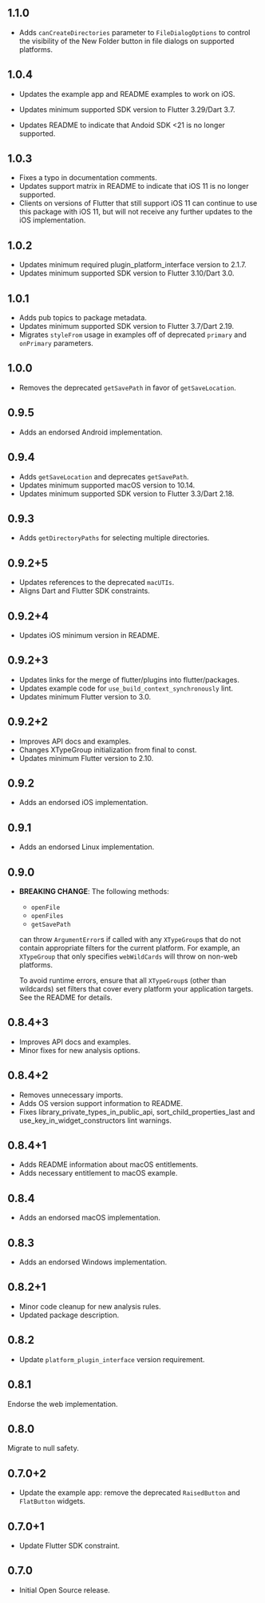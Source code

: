 ## 1.1.0

* Adds `canCreateDirectories` parameter to `FileDialogOptions` to control the visibility of the New Folder button in file dialogs on supported platforms.

## 1.0.4

* Updates the example app and README examples to work on iOS.

* Updates minimum supported SDK version to Flutter 3.29/Dart 3.7.
* Updates README to indicate that Andoid SDK <21 is no longer supported.

## 1.0.3

* Fixes a typo in documentation comments.
* Updates support matrix in README to indicate that iOS 11 is no longer supported.
* Clients on versions of Flutter that still support iOS 11 can continue to use this
  package with iOS 11, but will not receive any further updates to the iOS implementation.

## 1.0.2

* Updates minimum required plugin_platform_interface version to 2.1.7.
* Updates minimum supported SDK version to Flutter 3.10/Dart 3.0.

## 1.0.1

* Adds pub topics to package metadata.
* Updates minimum supported SDK version to Flutter 3.7/Dart 2.19.
* Migrates `styleFrom` usage in examples off of deprecated `primary` and `onPrimary` parameters.

## 1.0.0

* Removes the deprecated `getSavePath` in favor of `getSaveLocation`.

## 0.9.5

* Adds an endorsed Android implementation.

## 0.9.4

* Adds `getSaveLocation` and deprecates `getSavePath`.
* Updates minimum supported macOS version to 10.14.
* Updates minimum supported SDK version to Flutter 3.3/Dart 2.18.

## 0.9.3

* Adds `getDirectoryPaths` for selecting multiple directories.

## 0.9.2+5

* Updates references to the deprecated `macUTIs`.
* Aligns Dart and Flutter SDK constraints.

## 0.9.2+4

* Updates iOS minimum version in README.

## 0.9.2+3

* Updates links for the merge of flutter/plugins into flutter/packages.
* Updates example code for `use_build_context_synchronously` lint.
* Updates minimum Flutter version to 3.0.

## 0.9.2+2

* Improves API docs and examples.
* Changes XTypeGroup initialization from final to const.
* Updates minimum Flutter version to 2.10.

## 0.9.2

* Adds an endorsed iOS implementation.

## 0.9.1

* Adds an endorsed Linux implementation.

## 0.9.0

* **BREAKING CHANGE**: The following methods:
    * `openFile`
    * `openFiles`
    * `getSavePath`

  can throw `ArgumentError`s if called with any `XTypeGroup`s that
  do not contain appropriate filters for the current platform. For
  example, an `XTypeGroup` that only specifies `webWildCards` will
  throw on non-web platforms.

  To avoid runtime errors, ensure that all `XTypeGroup`s (other than
  wildcards) set filters that cover every platform your application
  targets. See the README for details.

## 0.8.4+3

* Improves API docs and examples.
* Minor fixes for new analysis options.

## 0.8.4+2

* Removes unnecessary imports.
* Adds OS version support information to README.
* Fixes library_private_types_in_public_api, sort_child_properties_last and use_key_in_widget_constructors
  lint warnings.

## 0.8.4+1

* Adds README information about macOS entitlements.
* Adds necessary entitlement to macOS example.

## 0.8.4

* Adds an endorsed macOS implementation.

## 0.8.3

* Adds an endorsed Windows implementation.

## 0.8.2+1

* Minor code cleanup for new analysis rules.
* Updated package description.

## 0.8.2

* Update `platform_plugin_interface` version requirement.

## 0.8.1

Endorse the web implementation.

## 0.8.0

Migrate to null safety.

## 0.7.0+2

* Update the example app: remove the deprecated `RaisedButton` and `FlatButton` widgets.

## 0.7.0+1

* Update Flutter SDK constraint.

## 0.7.0

* Initial Open Source release.
